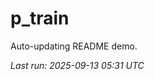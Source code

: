 # p_train

Auto-updating README demo.

<!--START_SECTION:status-->
_Last run: 2025-09-13 05:31 UTC_
<!--END_SECTION:status-->






































































































































































































































































































































































































































































































